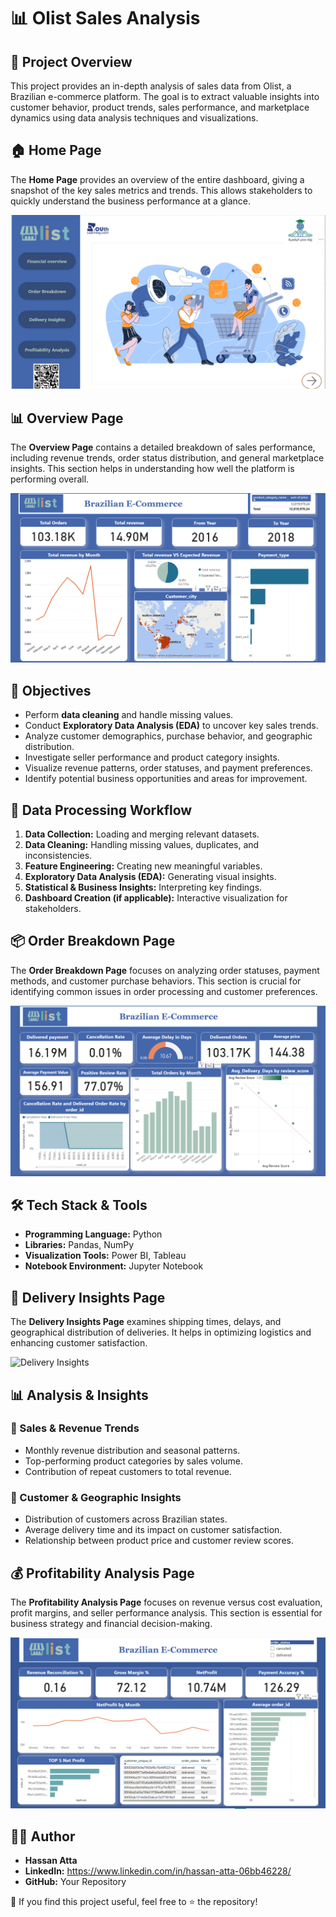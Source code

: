 # 📊 Olist Sales Analysis

## 📌 Project Overview
This project provides an in-depth analysis of sales data from Olist, a Brazilian e-commerce platform. The goal is to extract valuable insights into customer behavior, product trends, sales performance, and marketplace dynamics using data analysis techniques and visualizations.


## 🏠 Home Page
The **Home Page** provides an overview of the entire dashboard, giving a snapshot of the key sales metrics and trends. This allows stakeholders to quickly understand the business performance at a glance.

![Home](https://github.com/hassanatta12/Olist-Sales-Analysis/blob/main/Pictures/Home.png)

## 📊 Overview Page
The **Overview Page** contains a detailed breakdown of sales performance, including revenue trends, order status distribution, and general marketplace insights. This section helps in understanding how well the platform is performing overall.

![Overview](https://github.com/hassanatta12/Olist-Sales-Analysis/blob/main/Pictures/Overview.png)

## 🎯 Objectives
- Perform **data cleaning** and handle missing values.
- Conduct **Exploratory Data Analysis (EDA)** to uncover key sales trends.
- Analyze customer demographics, purchase behavior, and geographic distribution.
- Investigate seller performance and product category insights.
- Visualize revenue patterns, order statuses, and payment preferences.
- Identify potential business opportunities and areas for improvement.

## 🔄 Data Processing Workflow
1. **Data Collection:** Loading and merging relevant datasets.
2. **Data Cleaning:** Handling missing values, duplicates, and inconsistencies.
3. **Feature Engineering:** Creating new meaningful variables.
4. **Exploratory Data Analysis (EDA):** Generating visual insights.
5. **Statistical & Business Insights:** Interpreting key findings.
6. **Dashboard Creation (if applicable):** Interactive visualization for stakeholders.

## 📦 Order Breakdown Page
The **Order Breakdown Page** focuses on analyzing order statuses, payment methods, and customer purchase behaviors. This section is crucial for identifying common issues in order processing and customer preferences.

![Order Breakdown](https://github.com/hassanatta12/Olist-Sales-Analysis/blob/main/Pictures/order%20brekdown.png)

## 🛠️ Tech Stack & Tools
- **Programming Language:** Python
- **Libraries:** Pandas, NumPy
- **Visualization Tools:** Power BI, Tableau 
- **Notebook Environment:** Jupyter Notebook

## 🚚 Delivery Insights Page
The **Delivery Insights Page** examines shipping times, delays, and geographical distribution of deliveries. It helps in optimizing logistics and enhancing customer satisfaction.

![Delivery Insights](Z)

## 📊 Analysis & Insights
### 🛒 Sales & Revenue Trends
- Monthly revenue distribution and seasonal patterns.
- Top-performing product categories by sales volume.
- Contribution of repeat customers to total revenue.

### 📍 Customer & Geographic Insights
- Distribution of customers across Brazilian states.
- Average delivery time and its impact on customer satisfaction.
- Relationship between product price and customer review scores.

## 💰 Profitability Analysis Page
The **Profitability Analysis Page** focuses on revenue versus cost evaluation, profit margins, and seller performance analysis. This section is essential for business strategy and financial decision-making.

![Profitability Analysis](https://github.com/hassanatta12/Olist-Sales-Analysis/blob/main/Pictures/Profitability%20Analysis.png)

## 👨‍💻 Author
- **Hassan Atta**
- **LinkedIn:** https://www.linkedin.com/in/hassan-atta-06bb46228/
- **GitHub:** Your Repository

📢 If you find this project useful, feel free to ⭐ the repository!

